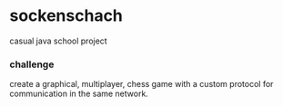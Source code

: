 # sockenschach

casual java school project



### challenge

create a graphical, multiplayer, chess game with a custom protocol for communication in the same network.


